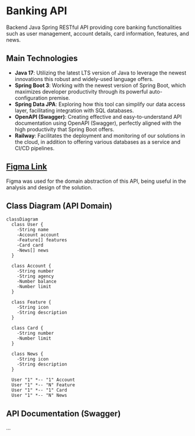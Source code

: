 # Banking API

Backend Java Spring RESTful API providing core banking functionalities such as user management, account details, card information, features, and news.

## Main Technologies
- **Java 17**: Utilizing the latest LTS version of Java to leverage the newest innovations this robust and widely-used language offers.
- **Spring Boot 3**: Working with the newest version of Spring Boot, which maximizes developer productivity through its powerful auto-configuration premise.
- **Spring Data JPA**: Exploring how this tool can simplify our data access layer, facilitating integration with SQL databases.
- **OpenAPI (Swagger)**: Creating effective and easy-to-understand API documentation using OpenAPI (Swagger), perfectly aligned with the high productivity that Spring Boot offers.
- **Railway**: Facilitates the deployment and monitoring of our solutions in the cloud, in addition to offering various databases as a service and CI/CD pipelines.

## [Figma Link](https://www.figma.com/file/0ZsjwjsYlYd3timxqMWlbj/SANTANDER---Projeto-Web%2FMobile?type=design&node-id=1421%3A432&mode=design&t=6dPQuerScEQH0zAn-1)

Figma was used for the domain abstraction of this API, being useful in the analysis and design of the solution.

## Class Diagram (API Domain)
```mermaid
classDiagram
  class User {
    -String name
    -Account account
    -Feature[] features
    -Card card
    -News[] news
  }

  class Account {
    -String number
    -String agency
    -Number balance
    -Number limit
  }

  class Feature {
    -String icon
    -String description
  }

  class Card {
    -String number
    -Number limit
  }

  class News {
    -String icon
    -String description
  }

  User "1" *-- "1" Account
  User "1" *-- "N" Feature
  User "1" *-- "1" Card
  User "1" *-- "N" News
```

## API Documentation (Swagger)
...